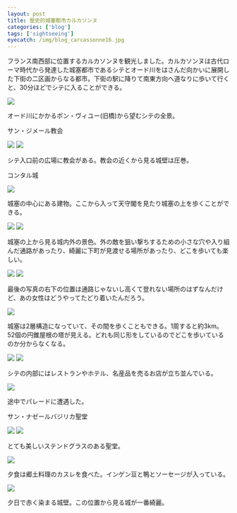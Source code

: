 ```yaml
---
layout: post
title: 歴史的城塞都市カルカソンヌ
categories: ['blog']
tags: ['sightseeing']
eyecatch: /img/blog_carcassonne16.jpg
---
```


フランス南西部に位置するカルカソンヌを観光しました。カルカソンヌは古代ローマ時代から発達した城塞都市であるシテとオード川をはさんだ向かいに展開した下街の二区画からなる都市。下街の駅に降りて南東方向へ道なりに歩いて行くと、30分ほどでシテに入ることができる。

<img src="/img/blog_carcassonne01.jpg" class="image-on-frame image-fade">

オード川にかかるポン・ヴィユー(旧橋)から望むシテの全景。

<p class="injection-center">サン・ジメール教会</p>

<img src="/img/blog_carcassonne02.jpg" class="image-on-frame image-fade">

<img src="/img/blog_carcassonne03.jpg" class="image-on-frame image-fade">

シテ入口前の広場に教会がある。教会の近くから見る城壁は圧巻。

<p class="injection-center">コンタル城</p>

<img src="/img/blog_carcassonne04.jpg" class="image-on-frame image-fade">

城塞の中心にある建物。ここから入って天守閣を見たり城塞の上を歩くことができる。

<img src="/img/blog_carcassonne05.jpg" class="image-on-frame image-fade">

<img src="/img/blog_carcassonne06.jpg" class="image-on-frame image-fade">

城塞の上から見る城内外の景色。外の敵を狙い撃ちするための小さな穴や入り組んだ通路があったり、綺麗に下町が見渡せる場所があったり、どこを歩いても楽しい。

<img src="/img/blog_carcassonne07.jpg" class="image-on-frame image-fade">

<img src="/img/blog_carcassonne08.jpg" class="image-on-frame image-fade">

最後の写真の右下の位置は通路じゃないし高くて登れない場所のはずなんだけど、あの女性はどうやってたどり着いたんだろう。

<img src="/img/blog_carcassonne09.jpg" class="image-on-frame image-fade">

城塞は2層構造になっていて、その間を歩くこともできる。1周すると約3km。52個の円錐屋根の塔が見える。どれも同じ形をしているのでどこを歩いているのか分からなくなる。

<img src="/img/blog_carcassonne10.jpg" class="image-on-frame image-fade">

<img src="/img/blog_carcassonne11.jpg" class="image-on-frame image-fade">

シテの内部にはレストランやホテル、名産品を売るお店が立ち並んでいる。

<img src="/img/blog_carcassonne12.jpg" class="image-on-frame image-fade">

途中でパレードに遭遇した。

<p class="injection-center">サン・ナゼールバジリカ聖堂</p>

<img src="/img/blog_carcassonne13.jpg" class="image-on-frame image-fade">

<img src="/img/blog_carcassonne14.jpg" class="image-on-frame image-fade">

とても美しいステンドグラスのある聖堂。

<img src="/img/blog_carcassonne15.jpg" class="image-on-frame image-fade">

夕食は郷土料理のカスレを食べた。インゲン豆と鴨とソーセージが入っている。

<img src="/img/blog_carcassonne16.jpg" class="image-on-frame image-fade">

夕日で赤く染まる城壁。この位置から見る城が一番綺麗。